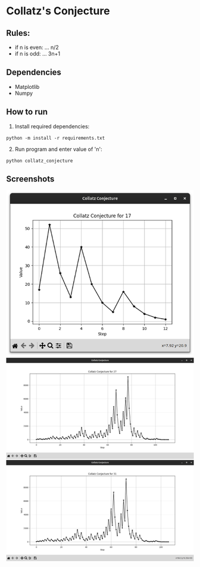 # Collatz's Conjecture

## Rules:
* if n is even:
... n/2
* if n is odd:
... 3n+1

## Dependencies
* Matplotlib
* Numpy

## How to run
1. Install required dependencies:
```
python -m install -r requirements.txt
```
2. Run program and enter value of 'n':
```
python collatz_conjecture
```

## Screenshots

![Graph for number 17](https://raw.githubusercontent.com/madhavchopra99/collatz_conjecture/main/screenshots/17.png)
![Graph for number 27](https://raw.githubusercontent.com/madhavchopra99/collatz_conjecture/main/screenshots/27.png)
![Graph for number 31](https://raw.githubusercontent.com/madhavchopra99/collatz_conjecture/main/screenshots/31.png)
